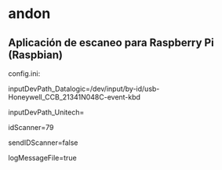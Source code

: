 # andon
Aplicación de escaneo para Raspberry Pi (Raspbian)
-
config.ini:

inputDevPath_Datalogic=/dev/input/by-id/usb-Honeywell_CCB_21341N048C-event-kbd

inputDevPath_Unitech=

idScanner=79

sendIDScanner=false

logMessageFile=true
